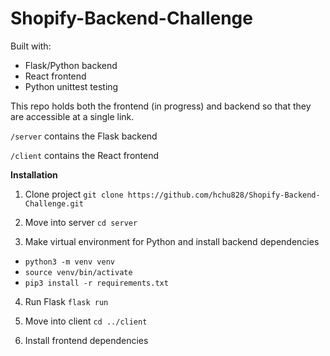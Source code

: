 # Shopify-Backend-Challenge

Built with:
* Flask/Python backend
* React frontend
* Python unittest testing

This repo holds both the frontend (in progress) and backend so that they are accessible at a single link.

`/server` contains the Flask backend

`/client` contains the React frontend

<b>Installation</b>

1. Clone project
`git clone https://github.com/hchu828/Shopify-Backend-Challenge.git`

2. Move into server
`cd server`

3. Make virtual environment for Python and install backend dependencies
* `python3 -m venv venv`
* `source venv/bin/activate`
* `pip3 install -r requirements.txt`

4. Run Flask
`flask run`

5. Move into client
`cd ../client`

6. Install frontend dependencies

